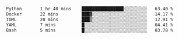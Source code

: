 <!--START_SECTION:waka-->

```txt
Python       1 hr 40 mins    ████████████████░░░░░░░░░   63.40 %
Docker       22 mins         ███▓░░░░░░░░░░░░░░░░░░░░░   14.17 %
TOML         20 mins         ███▒░░░░░░░░░░░░░░░░░░░░░   12.91 %
YAML         7 mins          █░░░░░░░░░░░░░░░░░░░░░░░░   04.41 %
Bash         5 mins          █░░░░░░░░░░░░░░░░░░░░░░░░   03.78 %
```

<!--END_SECTION:waka-->
